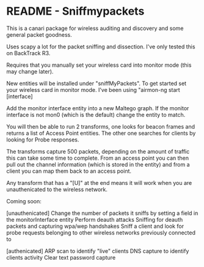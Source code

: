 # README - Sniffmypackets

This is a canari package for wireless auditing and discovery and some general packet goodness.

Uses scapy a lot for the packet sniffing and dissection. I've only tested this on BackTrack R3.

Requires that you manually set your wireless card into monitor mode (this may change later).

New entities will be installed under "sniffMyPackets". To get started set your wireless card in monitor mode.
I've been using "airmon-ng start [interface]

Add the monitor interface entity into a new Maltego graph. If the monitor interface is not mon0 (which is the default)
change the entity to match.

You will then be able to run 2 transforms, one looks for beacon frames and returns a list of Access Point entities.
The other one searches for clients by looking for Probe responses.

The transforms capture 500 packets, depending on the amount of traffic this can take some time to complete. From an access point
you can then pull out the channel information (which is stored in the entity) and from a client you can map them back to an
access point.

Any transform that has a "[U]" at the end means it will work when you are unauthenicated to the wireless network.

Coming soon:

[unauthenicated]
Change the number of packets it sniffs by setting a field in the monitorInterface entity
Perform deauth attacks
Sniffing for deauth packets and capturing wpa/wep handshakes
Sniff a client and look for probe requests belonging to other wireless networks previously connected to

[authenicated]
ARP scan to identify "live" clients
DNS capture to identify clients activity
Clear text password capture



